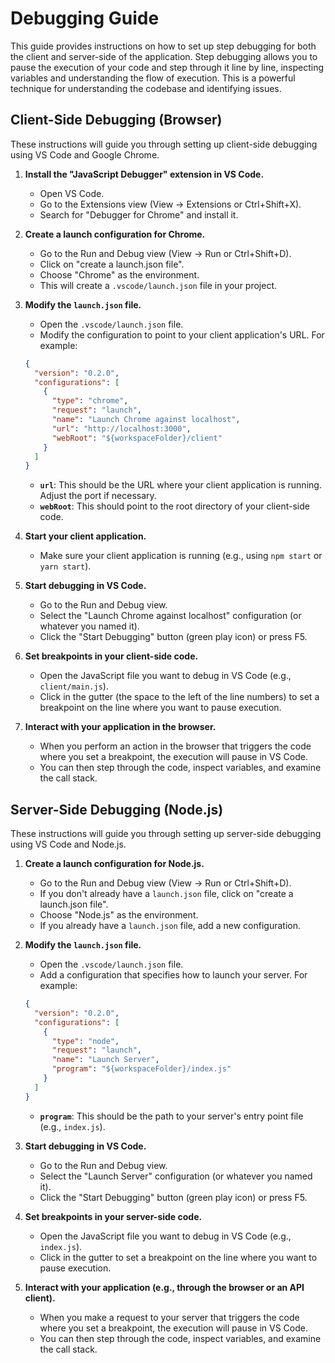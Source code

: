 # Debugging Guide

This guide provides instructions on how to set up step debugging for both the client and server-side of the application. Step debugging allows you to pause the execution of your code and step through it line by line, inspecting variables and understanding the flow of execution. This is a powerful technique for understanding the codebase and identifying issues.

## Client-Side Debugging (Browser)

These instructions will guide you through setting up client-side debugging using VS Code and Google Chrome.

1.  **Install the "JavaScript Debugger" extension in VS Code.**

    - Open VS Code.
    - Go to the Extensions view (View -> Extensions or Ctrl+Shift+X).
    - Search for "Debugger for Chrome" and install it.

2.  **Create a launch configuration for Chrome.**

    - Go to the Run and Debug view (View -> Run or Ctrl+Shift+D).
    - Click on "create a launch.json file".
    - Choose "Chrome" as the environment.
    - This will create a `.vscode/launch.json` file in your project.

3.  **Modify the `launch.json` file.**

    - Open the `.vscode/launch.json` file.
    - Modify the configuration to point to your client application's URL. For example:

    ```json
    {
      "version": "0.2.0",
      "configurations": [
        {
          "type": "chrome",
          "request": "launch",
          "name": "Launch Chrome against localhost",
          "url": "http://localhost:3000",
          "webRoot": "${workspaceFolder}/client"
        }
      ]
    }
    ```

    - **`url`**: This should be the URL where your client application is running. Adjust the port if necessary.
    - **`webRoot`**: This should point to the root directory of your client-side code.

4.  **Start your client application.**

    - Make sure your client application is running (e.g., using `npm start` or `yarn start`).

5.  **Start debugging in VS Code.**

    - Go to the Run and Debug view.
    - Select the "Launch Chrome against localhost" configuration (or whatever you named it).
    - Click the "Start Debugging" button (green play icon) or press F5.

6.  **Set breakpoints in your client-side code.**

    - Open the JavaScript file you want to debug in VS Code (e.g., `client/main.js`).
    - Click in the gutter (the space to the left of the line numbers) to set a breakpoint on the line where you want to pause execution.

7.  **Interact with your application in the browser.**
    - When you perform an action in the browser that triggers the code where you set a breakpoint, the execution will pause in VS Code.
    - You can then step through the code, inspect variables, and examine the call stack.

## Server-Side Debugging (Node.js)

These instructions will guide you through setting up server-side debugging using VS Code and Node.js.

1.  **Create a launch configuration for Node.js.**

    - Go to the Run and Debug view (View -> Run or Ctrl+Shift+D).
    - If you don't already have a `launch.json` file, click on "create a launch.json file".
    - Choose "Node.js" as the environment.
    - If you already have a `launch.json` file, add a new configuration.

2.  **Modify the `launch.json` file.**

    - Open the `.vscode/launch.json` file.
    - Add a configuration that specifies how to launch your server. For example:

    ```json
    {
      "version": "0.2.0",
      "configurations": [
        {
          "type": "node",
          "request": "launch",
          "name": "Launch Server",
          "program": "${workspaceFolder}/index.js"
        }
      ]
    }
    ```

    - **`program`**: This should be the path to your server's entry point file (e.g., `index.js`).

3.  **Start debugging in VS Code.**

    - Go to the Run and Debug view.
    - Select the "Launch Server" configuration (or whatever you named it).
    - Click the "Start Debugging" button (green play icon) or press F5.

4.  **Set breakpoints in your server-side code.**

    - Open the JavaScript file you want to debug in VS Code (e.g., `index.js`).
    - Click in the gutter to set a breakpoint on the line where you want to pause execution.

5.  **Interact with your application (e.g., through the browser or an API client).**
    - When you make a request to your server that triggers the code where you set a breakpoint, the execution will pause in VS Code.
    - You can then step through the code, inspect variables, and examine the call stack.
